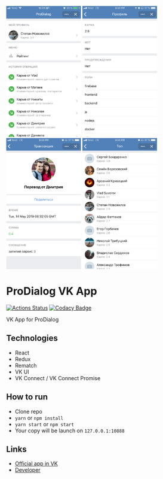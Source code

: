 <p>
<img src="./docs/1.png" width="200" height="350" alt="1 Screen">
<img src="./docs/2.png" width="200" height="350" alt="2 Screen">
<img src="./docs/3.png" width="200" height="350" alt="3 Screen">
<img src="./docs/4.png" width="200" height="350" alt="4 Screen">
</p>

# ProDialog VK App

[![Actions Status](https://wdp9fww0r9.execute-api.us-west-2.amazonaws.com/production/badge/hit2hat/prodialog-vkapp)](https://wdp9fww0r9.execute-api.us-west-2.amazonaws.com/production/results/hit2hat/prodialog-vkapp)
[![Codacy Badge](https://api.codacy.com/project/badge/Grade/15795357695f41cc9e67843335f3fa7e)](https://app.codacy.com/app/hit2hat/prodialog-vkapp?utm_source=github.com&utm_medium=referral&utm_content=hit2hat/prodialog-vkapp&utm_campaign=Badge_Grade_Dashboard)

VK App for ProDialog

## Technologies
*   React
*   Redux
*   Rematch
*   VK UI
*   VK Connect / VK Connect Promise

## How to run
*   Clone repo
*   `yarn` or `npm install`
*   `yarn start` or `npm start`
*   Your copy will be launch on `127.0.0.1:10888`

## Links
*   [Official app in VK](https://vk.com/app6982755)
*   [Developer](https://vk.me/this.state.user)
